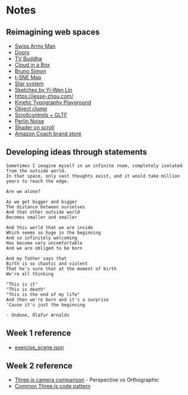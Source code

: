 # Notes

## Reimagining web spaces

- [Swiss Army Man](https://swissarmyman.com/)
- [Doors](https://doors.parkjoohyun.com/)
- [TV Buddha](https://tv-buddha.parkjoohyun.com/)
- [Cloud in a Box](https://cloud-in-a-box.parkjoohyun.com/)
- [Bruno Simon](https://bruno-simon.com/)
- [t-SNE Map](https://experiments.withgoogle.com/t-sne-map)
- [Star system](https://codepen.io/seanseansean/pen/vEjOvy)
- [Sketches by Yi-Wen Lin](https://yiwenl.github.io/Sketches/)
- https://jesse-zhou.com/
- [Kinetic Typography Playground](https://kinetic-typography-playground.netlify.app/)
- [Object clump](https://codesandbox.io/s/ssbdsw?file=/src/App.js)
- [Scrollcontrols + GLTF](https://codesandbox.io/s/4jr4p)
- [Perlin Noise](https://codepen.io/vcomics/pen/djqNrm)
- [Shader on scroll](https://tympanus.net/Tutorials/ShadersOnScroll/)
- [Amazon Coach brand store](https://www.amazon.com/stores/page/F3D8452D-98F8-46A6-8B8B-55A5B6B79F80)


## Developing ideas through statements

```
Sometimes I imagine myself in an infinite room, completely isolated from the outside world.
In that space, only vast thoughts exist, and it would take million years to reach the edge.
```

```
Are we alone?
```

```
As we get bigger and bigger  
The distance between ourselves  
And that other outside world  
Becomes smaller and smaller

And this world that we are inside  
Which seems so huge in the beginning  
And so infinitely welcoming  
Has become very uncomfortable  
And we are obliged to be born  

And my father says that  
Birth is so chaotic and violent  
That he's sure that at the moment of birth  
We're all thinking  

"This is it"  
"This is death"  
"This is the end of my life"  
And then we're born and it's a surprise  
'Cause it's just the beginning

- Undone, Ólafur Arnalds
```

## Week 1 reference
- [exercise_scene.json](https://github.com/jooohyunpark/itp-canvas-for-coders/blob/main/week2/exercise_scene.json)
 

## Week 2 reference
- [Three.js camera comparison](https://github.com/jooohyunpark/threejs-camera-comparison) - Perspective vs Orthographic
- [Common Three.js code pattern](https://github.com/mrdoob/three.js/blob/master/examples/misc_controls_orbit.html)

